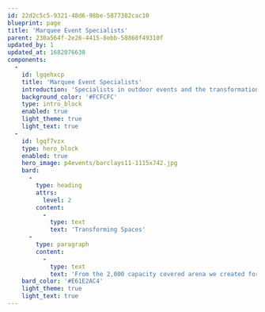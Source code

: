 ```yaml
---
id: 22d2c5c5-9321-48d6-98be-5877302cac10
blueprint: page
title: 'Marquee Event Specialists'
parent: 230a564f-2e26-4415-8ebb-58860f49310f
updated_by: 1
updated_at: 1682076638
components:
  -
    id: lgqehxcp
    title: 'Marquee Event Specialists'
    introduction: 'Specialists in outdoor events and the transformation of empty spaces, our team’s technical knowledge and experience will guide you through the planning and preparation stress free. Although it may seem like a mammoth task from the outset, marquees, exhibition halls and empty warehouse spaces are the only venues where you can chose every detail of your event and make it truly personal to you and your brand.'
    background_color: '#FCFCFC'
    type: intro_block
    enabled: true
    light_theme: true
    light_text: true
  -
    id: lgqf7vzx
    type: hero_block
    enabled: true
    hero_image: p4events/barclays11-1115x742.jpg
    bard:
      -
        type: heading
        attrs:
          level: 2
        content:
          -
            type: text
            text: 'Transforming Spaces'
      -
        type: paragraph
        content:
          -
            type: text
            text: 'From the 2,000 capacity covered arena we created for Barclay Banks 325 Anniversary Celebration, to a 6,500 square foot empty warehouse we transformed in to the ultimate gala dinner space for Trilanco’s Grand Opening, our service can cater for all requirements.'
    bard_color: '#E61E2AC4'
    light_theme: true
    light_text: true
---
```

